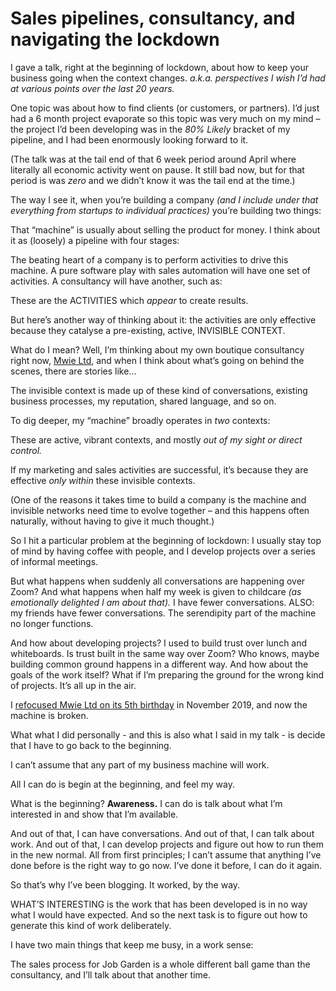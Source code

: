 # Sales pipelines, consultancy, and navigating the lockdown

I gave a talk, right at the beginning of lockdown, about how to keep your
business going when the context changes. _a.k.a. perspectives I wish I’d had
at various points over the last 20 years._

One topic was about how to find clients (or customers, or partners). I’d just
had a 6 month project evaporate so this topic was very much on my mind – the
project I’d been developing was in the _80% Likely_ bracket of my pipeline,
and I had been enormously looking forward to it.

(The talk was at the tail end of that 6 week period around April where
literally all economic activity went on pause. It still bad now, but for that
period is was _zero_ and we didn’t know it was the tail end at the time.)

The way I see it, when you’re building a company _(and I include under that
everything from startups to individual practices)_ you’re building two things:

That “machine” is usually about selling the product for money. I think about
it as (loosely) a pipeline with four stages:

The beating heart of a company is to perform activities to drive this machine.
A pure software play with sales automation will have one set of activities. A
consultancy will have another, such as:

These are the ACTIVITIES which _appear_ to create results.

But here’s another way of thinking about it: the activities are only effective
because they catalyse a pre-existing, active, INVISIBLE CONTEXT.

What do I mean? Well, I’m thinking about my own boutique consultancy right
now, [Mwie Ltd](http://www.mwie.com), and when I think about what’s going on
behind the scenes, there are stories like…

The invisible context is made up of these kind of conversations, existing
business processes, my reputation, shared language, and so on.

To dig deeper, my “machine” broadly operates in _two_ contexts:

These are active, vibrant contexts, and mostly _out of my sight or direct
control._

If my marketing and sales activities are successful, it’s because they are
effective _only within_ these invisible contexts.

(One of the reasons it takes time to build a company is the machine and
invisible networks need time to evolve together – and this happens often
naturally, without having to give it much thought.)

So I hit a particular problem at the beginning of lockdown: I usually stay top
of mind by having coffee with people, and I develop projects over a series of
informal meetings.

But what happens when suddenly all conversations are happening over Zoom? And
what happens when half my week is given to childcare _(as emotionally
delighted I am about that)._ I have fewer conversations. ALSO: my friends have
fewer conversations. The serendipity part of the machine no longer functions.

And how about developing projects? I used to build trust over lunch and
whiteboards. Is trust built in the same way over Zoom? Who knows, maybe
building common ground happens in a different way. And how about the goals of
the work itself? What if I’m preparing the ground for the wrong kind of
projects. It’s all up in the air.

I [refocused Mwie Ltd on its 5th birthday](/home/2019/11/13/mwie) in November
2019, and now the machine is broken.

What what I did personally - and this is also what I said in my talk - is
decide that I have to go back to the beginning.

I can’t assume that any part of my business machine will work.

All I can do is begin at the beginning, and feel my way.

What is the beginning? **Awareness.** I can do is talk about what I’m
interested in and show that I’m available.

And out of that, I can have conversations. And out of that, I can talk about
work. And out of that, I can develop projects and figure out how to run them
in the new normal. All from first principles; I can’t assume that anything
I’ve done before is the right way to go now. I’ve done it before, I can do it
again.

So that’s why I’ve been blogging. It worked, by the way.

WHAT’S INTERESTING is the work that has been developed is in no way what I
would have expected. And so the next task is to figure out how to generate
this kind of work deliberately.

I have two main things that keep me busy, in a work sense:

The sales process for Job Garden is a whole different ball game than the
consultancy, and I’ll talk about that another time.
